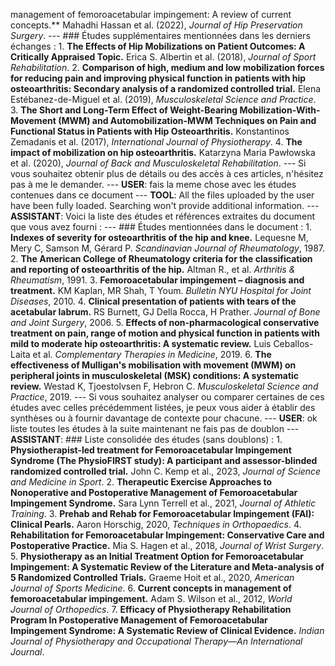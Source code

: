 management of femoroacetabular impingement: A review of current concepts.** Mahadhi Hassan et al. (2022), *Journal of Hip Preservation Surgery*. --- ### Études supplémentaires mentionnées dans les derniers échanges : 1. **The Effects of Hip Mobilizations on Patient Outcomes: A Critically Appraised Topic.** Erica S. Albertin et al. (2018), *Journal of Sport Rehabilitation*. 2. **Comparison of high, medium and low mobilization forces for reducing pain and improving physical function in patients with hip osteoarthritis: Secondary analysis of a randomized controlled trial.** Elena Estébanez-de-Miguel et al. (2019), *Musculoskeletal Science and Practice*. 3. **The Short and Long-Term Effect of Weight-Bearing Mobilization-With-Movement (MWM) and Automobilization-MWM Techniques on Pain and Functional Status in Patients with Hip Osteoarthritis.** Konstantinos Zemadanis et al. (2017), *International Journal of Physiotherapy*. 4. **The impact of mobilization on hip osteoarthritis.** Katarzyna Maria Pawłowska et al. (2020), *Journal of Back and Musculoskeletal Rehabilitation*. --- Si vous souhaitez obtenir plus de détails ou des accès à ces articles, n'hésitez pas à me le demander. --- **USER**: fais la meme chose avec les études contenues dans ce document --- **TOOL**: All the files uploaded by the user have been fully loaded. Searching won't provide additional information. --- **ASSISTANT**: Voici la liste des études et références extraites du document que vous avez fourni : --- ### Études mentionnées dans le document : 1. **Indexes of severity for osteoarthritis of the hip and knee.** Lequesne M, Mery C, Samson M, Gérard P. *Scandinavian Journal of Rheumatology*, 1987. 2. **The American College of Rheumatology criteria for the classification and reporting of osteoarthritis of the hip.** Altman R., et al. *Arthritis & Rheumatism*, 1991. 3. **Femoroacetabular impingement – diagnosis and treatment.** KM Kaplan, MR Shah, T Youm. *Bulletin NYU Hospital for Joint Diseases*, 2010. 4. **Clinical presentation of patients with tears of the acetabular labrum.** RS Burnett, GJ Della Rocca, H Prather. *Journal of Bone and Joint Surgery*, 2006. 5. **Effects of non-pharmacological conservative treatment on pain, range of motion and physical function in patients with mild to moderate hip osteoarthritis: A systematic review.** Luis Ceballos-Laita et al. *Complementary Therapies in Medicine*, 2019. 6. **The effectiveness of Mulligan's mobilisation with movement (MWM) on peripheral joints in musculoskeletal (MSK) conditions: A systematic review.** Westad K, Tjoestolvsen F, Hebron C. *Musculoskeletal Science and Practice*, 2019. --- Si vous souhaitez analyser ou comparer certaines de ces études avec celles précédemment listées, je peux vous aider à établir des synthèses ou à fournir davantage de contexte pour chacune. --- **USER**: ok liste toutes les études à la suite maintenant ne fais pas de doublon --- **ASSISTANT**: ### Liste consolidée des études (sans doublons) : 1. **Physiotherapist-led treatment for Femoroacetabular Impingement Syndrome (The PhysioFIRST study): A participant and assessor-blinded randomized controlled trial.** John C. Kemp et al., 2023, *Journal of Science and Medicine in Sport*. 2. **Therapeutic Exercise Approaches to Nonoperative and Postoperative Management of Femoroacetabular Impingement Syndrome.** Sara Lynn Terrell et al., 2021, *Journal of Athletic Training*. 3. **Prehab and Rehab for Femoroacetabular Impingement (FAI): Clinical Pearls.** Aaron Horschig, 2020, *Techniques in Orthopaedics*. 4. **Rehabilitation for Femoroacetabular Impingement: Conservative Care and Postoperative Practice.** Mia S. Hagen et al., 2018, *Journal of Wrist Surgery*. 5. **Physiotherapy as an Initial Treatment Option for Femoroacetabular Impingement: A Systematic Review of the Literature and Meta-analysis of 5 Randomized Controlled Trials.** Graeme Hoit et al., 2020, *American Journal of Sports Medicine*. 6. **Current concepts in management of femoroacetabular impingement.** Adam S. Wilson et al., 2012, *World Journal of Orthopedics*. 7. **Efficacy of Physiotherapy Rehabilitation Program In Postoperative Management of Femoroacetabular Impingement Syndrome: A Systematic Review of Clinical Evidence.** *Indian Journal of Physiotherapy and Occupational Therapy—An International Journal*.